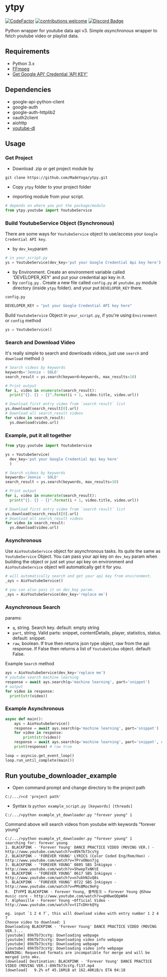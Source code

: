 # ytpy
[![CodeFactor](https://www.codefactor.io/repository/github/madeyoga/ytpy/badge)](https://www.codefactor.io/repository/github/madeyoga/ytpy)
[![contributions welcome](https://img.shields.io/badge/contributions-welcome-brightgreen.svg?style=flat)](https://github.com/MadeYoga/aio-ytpy/issues)
[![Discord Badge](https://discordapp.com/api/guilds/458296099049046018/embed.png)](https://discord.gg/Y8sB4ay)

Python wrapper for youtube data api v3. Simple *asynchronous* wrapper to fetch youtube video or playlist data.

## Requirements
- Python 3.x
- [FFmpeg](https://www.ffmpeg.org/download.html)
- [Get Google API' Credential 'API KEY'](https://developers.google.com/youtube/registering_an_application)

## Dependencies
- google-api-python-client
- google-auth
- google-auth-httplib2
- oauth2client
- aiohttp
- [youtube-dl](https://github.com/rg3/youtube-dl)

## Usage
### Get Project
- Download .zip or get project module by 
```
git clone https://github.com/MadeYoga/ytpy.git
```
- Copy `ytpy` folder to your project folder

- importing module from your script.
```py
# depends on where you put the package/module
from ytpy.youtube import YoutubeService
```
### Build YoutubeService Object (Synchronous)
There are some ways for `YoutubeService` object to use/access your `Google Credential API key`. 
- by `dev_key`param
```py
# in your_script.py
ys = YoutubeService(dev_key='put your Google Credential Api key here')
```
- by Environment. Create an environment variable called 'DEVELOPER_KEY' and put your credential api key in it.
- by `config.py` . Create a new file called `config.py` at `youtube.py` module directory (inside `ytpy` folder).
and your put `DEVELOPER_KEY` there.

`config.py`
```py
DEVELOPER_KEY = "put your Google Credential API key here"
```
Build `YoutubeService` Object in `your_script.py`, if you're using `Environment` or `config` method
```py
ys = YoutubeService()
```

### Search and Download Video
It's really simple to search and downloads videos, just use `search` and `download` method :)
```py
# Search videos by keywords
keywords='Jennie - SOLO'
search_result = ys.search(keyword=keywords, max_results=10)

# Print output
for i, video in enumerate(search_result):
  print("{}. {} - {}".format(i + 1, video.title, video.url))

# Download first entry video from `search result` list
ys.download(search_result[0].url)
# Download all search_result videos
for video in search_result:
  ys.download(video.url)
```

### Example, put it all together
```py
from ytpy.youtube import YoutubeService

ys = YoutubeService(
  dev_key='put your Google Credential Api key here'
  )

# Search videos by keywords
keywords='Jennie - SOLO'
search_result = ys.search(keywords, max_results=10)

# Print output
for i, video in enumerate(search_result):
  print("{}. {} - {}".format(i + 1, video.title, video.url))

# Download first entry video from `search result` list
ys.download(search_result[0].url)
# Download all search_result videos
for video in search_result:
  ys.download(video.url)
```

### Asynchronous 
Use `AioYoutubeService` object for asynchronous tasks. Its quite the same as `YoutubeService` Object. 
You can pass your api key on `dev_key` param when building the object or just set your api key on environment and `AioYoutubeService` object will automatically get it for you.
```py
# will automatically search and get your api key from environment.
_ays = AioYoutubeService()

# you can also pass it on dev_key param.
_ays = AioYoutubeService(dev_key='replace me')
```
### Asynchronous Search
params:
- `q`, string. Search key. default: empty string
- `part`, string. Valid parts: snippet, contentDetails, player, statistics, status. default: snippet.
- `raw`, boolean. If true then returns json type object, raw from the api response. If False then returns a list of `YoutubeVideo` object. default: False.

Example `Search` method
```py
ays = AioYoutubeService(dev_key='replace me')
# youtube search machine learning 
response = await ays.search(q='machine learning', part='snippet')
# output
for video in response:
  print(str(video))
```

### Example Asynchronous
```py
async def main():
    ays = AioYoutubeService()
    response = await ays.search(q='machine learning', part='snippet')
    for video in response:
        print(str(video))
    response = await ays.search(q='machine learning', part='snippet', raw=True)
    print(response) # raw true

loop = asyncio.get_event_loop()
loop.run_until_complete(main())
```

## Run youtube_downloader_example
- Open command prompt and change directory to the project path
```
C:/.../>cd 'project path'
```
- Syntax is `python example_script.py [keywords] [threads]`
```
C:/.../>python example_yt_downloader.py "forever young" 1
```
Command above will search videos from youtube with keywords "forever young"
```
C:/.../>python example_yt_downloader.py "forever young" 1
searching for: forever young
1. BLACKPINK - 'Forever Young' DANCE PRACTICE VIDEO (MOVING VER.) - http://www.youtube.com/watch?v=89kTb73csYg
2. BLACKPINK - 'FOREVER YOUNG' LYRICS (Color Coded Eng/Rom/Han) - http://www.youtube.com/watch?v=7PrxONon7jg
3. BLACKPINK - ‘FOREVER YOUNG’ 0805 SBS Inkigayo - http://www.youtube.com/watch?v=5hwepTxNKtE
4. BLACKPINK - ‘FOREVER YOUNG’ 0617 SBS Inkigayo - http://www.youtube.com/watch?v=n7ukhNJvQ8s
5. BLACKPINK - ‘FOREVER YOUNG’ 0722 SBS Inkigayo - http://www.youtube.com/watch?v=PMsBMoc9eFg
6. 【TVPP】BLACKPINK - Forever Young, 블랙핑크 – Forever Young @Show music core - http://www.youtube.com/watch?v=gH0weQOpW04
7. Alphaville - Forever Young ~Official Video - http://www.youtube.com/watch?v=t1TcDHrkQYg

eg. input `1 2 4 7`, this will download video with entry number 1 2 4 7
Choose video to download: 1
Downloading BLACKPINK - 'Forever Young' DANCE PRACTICE VIDEO (MOVING VER.)...
[youtube] 89kTb73csYg: Downloading webpage
[youtube] 89kTb73csYg: Downloading video info webpage
[youtube] 89kTb73csYg: Downloading webpage
[youtube] 89kTb73csYg: Downloading video info webpage
WARNING: Requested formats are incompatible for merge and will be merged into mkv.
[download] Destination: BLACKPINK - 'Forever Young' DANCE PRACTICE VIDEO (MOVING VER.)-89kTb73csYg.f137.mp4
[download]   9.2% of 45.16MiB at 162.40KiB/s ETA 04:18
```
